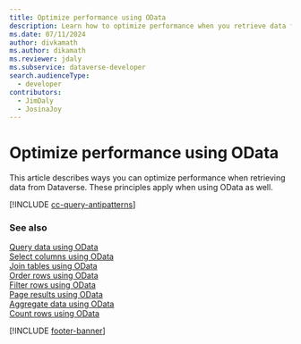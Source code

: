 ```yaml
---
title: Optimize performance using OData
description: Learn how to optimize performance when you retrieve data from Microsoft Dataverse using OData.
ms.date: 07/11/2024
author: divkamath
ms.author: dikamath
ms.reviewer: jdaly
ms.subservice: dataverse-developer
search.audienceType: 
  - developer
contributors: 
  - JimDaly
  - JosinaJoy
---
```

# Optimize performance using OData

This article describes ways you can optimize performance when retrieving data from Dataverse. These principles apply when using OData as well.

[!INCLUDE [cc-query-antipatterns](../../includes/cc-query-antipatterns.md)]


### See also

[Query data using OData](overview.md)   
[Select columns using OData](select-columns.md)  
[Join tables using OData](join-tables.md)  
[Order rows using OData](order-rows.md)  
[Filter rows using OData](filter-rows.md)  
[Page results using OData](page-results.md)   
[Aggregate data using OData](aggregate-data.md)   
[Count rows using OData](count-rows.md)  

[!INCLUDE [footer-banner](../../../../includes/footer-banner.md)]